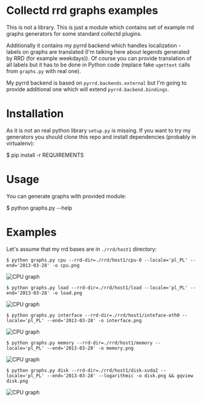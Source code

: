 Collectd rrd graphs examples
============================

This is not a library. This is just a module which contains set of example rrd graphs generators for some standard collectd plugins.

Additionally it contains my pyrrd backend which handles localization - labels on graphs are translated (I'm talking here about legends generated by RRD (for example weekdays)). Of course you can provide translation of all labels but it has to be done in Python code (replace fake `ugettext` calls from `graphs.py` with real one).

My pyrrd backend is based on `pyrrd.backends.external` but I'm going to provide additional one which will extend `pyrrd.backend.bindings`.

# Installation
As it is not an real python library `setup.py` is missing. If you want to try my generators you should clone this repo and install dependencies (probably in virtualenv):

$ pip install -r REQUIREMENTS

# Usage
You can generate graphs with provided module:

$ python graphs.py --help

# Examples

Let's assume that my rrd bases are in `./rrd/host1` directory:

    $ python graphs.py cpu --rrd-dir=./rrd/host1/cpu-0 --locale='pl_PL' --end='2013-03-28' -o cpu.png

![CPU graph](https://github.com/paluh/collectd-rrd-graphs-in-python/blob/master/examples/cpu.png?raw=true)


    $ python graphs.py load --rrd-dir=./rrd/host1/load --locale='pl_PL' --end='2013-03-28' -o load.png

![CPU graph](https://github.com/paluh/collectd-rrd-graphs-in-python/blob/master/examples/load.png?raw=true)


    $ python graphs.py interface --rrd-dir=./rrd/host1/inteface-eth0 --locale='pl_PL' --end='2013-03-28' -o interface.png

![CPU graph](https://github.com/paluh/collectd-rrd-graphs-in-python/blob/master/examples/interface.png?raw=true)


    $ python graphs.py memory --rrd-dir=./rrd/host1/memory --locale='pl_PL' --end='2013-03-28' -o memory.png

![CPU graph](https://github.com/paluh/collectd-rrd-graphs-in-python/blob/master/examples/memory.png?raw=true)


    $ python graphs.py disk --rrd-dir=./rrd/host1/disk-xvda2 --locale='pl_PL' --end='2013-03-28' --logarithmic -o disk.png && gqview disk.png

![CPU graph](https://github.com/paluh/collectd-rrd-graphs-in-python/blob/master/examples/disk.png?raw=true)
